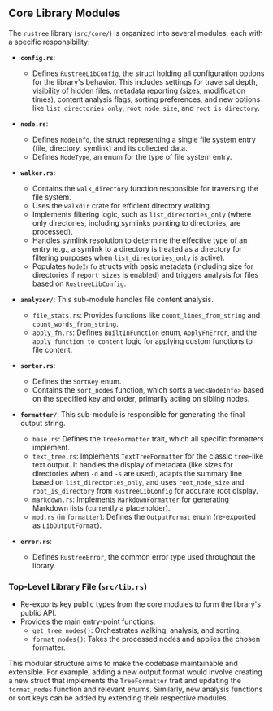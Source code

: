 ## Core Library Modules

The `rustree` library (`src/core/`) is organized into several modules, each with a specific responsibility:

*   **`config.rs`**:
    *   Defines `RustreeLibConfig`, the struct holding all configuration options for the library's behavior. This includes settings for traversal depth, visibility of hidden files, metadata reporting (sizes, modification times), content analysis flags, sorting preferences, and new options like `list_directories_only`, `root_node_size`, and `root_is_directory`.

*   **`node.rs`**:
    *   Defines `NodeInfo`, the struct representing a single file system entry (file, directory, symlink) and its collected data.
    *   Defines `NodeType`, an enum for the type of file system entry.

*   **`walker.rs`**:
    *   Contains the `walk_directory` function responsible for traversing the file system.
    *   Uses the `walkdir` crate for efficient directory walking.
    *   Implements filtering logic, such as `list_directories_only` (where only directories, including symlinks pointing to directories, are processed).
    *   Handles symlink resolution to determine the effective type of an entry (e.g., a symlink to a directory is treated as a directory for filtering purposes when `list_directories_only` is active).
    *   Populates `NodeInfo` structs with basic metadata (including size for directories if `report_sizes` is enabled) and triggers analysis for files based on `RustreeLibConfig`.

*   **`analyzer/`**: This sub-module handles file content analysis.
    *   `file_stats.rs`: Provides functions like `count_lines_from_string` and `count_words_from_string`.
    *   `apply_fn.rs`: Defines `BuiltInFunction` enum, `ApplyFnError`, and the `apply_function_to_content` logic for applying custom functions to file content.

*   **`sorter.rs`**:
    *   Defines the `SortKey` enum.
    *   Contains the `sort_nodes` function, which sorts a `Vec<NodeInfo>` based on the specified key and order, primarily acting on sibling nodes.

*   **`formatter/`**: This sub-module is responsible for generating the final output string.
    *   `base.rs`: Defines the `TreeFormatter` trait, which all specific formatters implement.
    *   `text_tree.rs`: Implements `TextTreeFormatter` for the classic `tree`-like text output. It handles the display of metadata (like sizes for directories when `-d` and `-s` are used), adapts the summary line based on `list_directories_only`, and uses `root_node_size` and `root_is_directory` from `RustreeLibConfig` for accurate root display.
    *   `markdown.rs`: Implements `MarkdownFormatter` for generating Markdown lists (currently a placeholder).
    *   `mod.rs` (in `formatter`): Defines the `OutputFormat` enum (re-exported as `LibOutputFormat`).

*   **`error.rs`**:
    *   Defines `RustreeError`, the common error type used throughout the library.

### Top-Level Library File (`src/lib.rs`)

*   Re-exports key public types from the core modules to form the library's public API.
*   Provides the main entry-point functions:
    *   `get_tree_nodes()`: Orchestrates walking, analysis, and sorting.
    *   `format_nodes()`: Takes the processed nodes and applies the chosen formatter.

This modular structure aims to make the codebase maintainable and extensible. For example, adding a new output format would involve creating a new struct that implements the `TreeFormatter` trait and updating the `format_nodes` function and relevant enums. Similarly, new analysis functions or sort keys can be added by extending their respective modules.